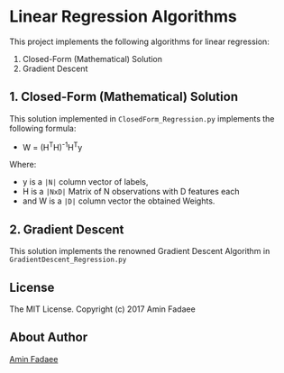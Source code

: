 # Linear Regression Algorithms
This project implements the following algorithms for linear regression:
1. Closed-Form (Mathematical) Solution
2. Gradient Descent
## 1. Closed-Form (Mathematical) Solution
This solution implemented in `ClosedForm_Regression.py` implements the following formula:
* W = (H<sup>T</sup>H)<sup>-1</sup>H<sup>T</sup>y

Where:
* y is a `|N|` column vector of labels,
* H is a `|NxD|` Matrix of N observations with D features each
* and W is a `|D|` column vector the obtained Weights.
## 2. Gradient Descent
This solution implements the renowned Gradient Descent Algorithm in `GradientDescent_Regression.py`

License
-------

The MIT License. Copyright (c) 2017 Amin Fadaee

About Author
----------------

[Amin Fadaee](https://www.linkedin.com/in/aminfadaee/)
